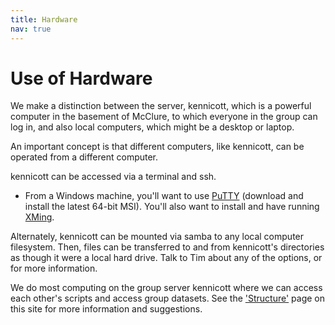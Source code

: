 ```yaml
---
title: Hardware
nav: true
---
```


# Use of Hardware
We make a distinction between the server, kennicott, which is a powerful computer in the basement of McClure, to which everyone in the group can log in, and also local computers, which might be a desktop or laptop.

An important concept is that different computers, like kennicott, can be operated from a different computer.  

kennicott can be accessed via a terminal and ssh.  
* From a Windows machine, you'll want to use [PuTTY](https://www.chiark.greenend.org.uk/~sgtatham/putty/latest.html) (download and install the latest 64-bit MSI).  You'll also want to install and have running [XMing](https://sourceforge.net/projects/xming/).

Alternately, kennicott can be mounted via samba to any local computer filesystem.  Then, files can be transferred to and from kennicott's directories as though it were a local hard drive. Talk to Tim about any of the options, or for more information.

We do most computing on the group server kennicott where we can access each other's scripts and access group datasets.  See  the ['Structure'](https://tbartholomaus.github.io/uiglaciology/2-structure/) page on this site for more information and suggestions.

